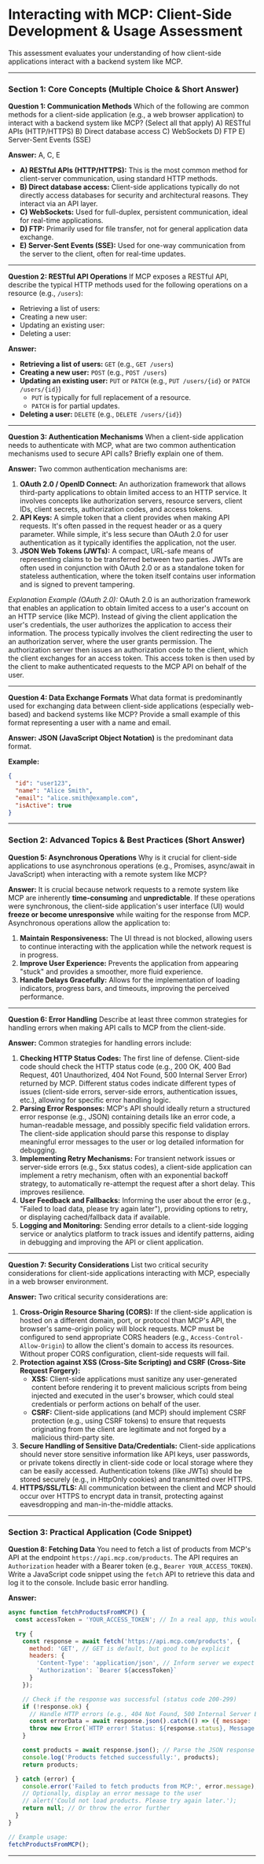 # Interacting with MCP: Client-Side Development & Usage Assessment

This assessment evaluates your understanding of how client-side applications interact with a backend system like MCP.

---

### Section 1: Core Concepts (Multiple Choice & Short Answer)

**Question 1: Communication Methods**
Which of the following are common methods for a client-side application (e.g., a web browser application) to interact with a backend system like MCP? (Select all that apply)
A) RESTful APIs (HTTP/HTTPS)
B) Direct database access
C) WebSockets
D) FTP
E) Server-Sent Events (SSE)

**Answer:** A, C, E
*   **A) RESTful APIs (HTTP/HTTPS):** This is the most common method for client-server communication, using standard HTTP methods.
*   **B) Direct database access:** Client-side applications typically do not directly access databases for security and architectural reasons. They interact via an API layer.
*   **C) WebSockets:** Used for full-duplex, persistent communication, ideal for real-time applications.
*   **D) FTP:** Primarily used for file transfer, not for general application data exchange.
*   **E) Server-Sent Events (SSE):** Used for one-way communication from the server to the client, often for real-time updates.

---

**Question 2: RESTful API Operations**
If MCP exposes a RESTful API, describe the typical HTTP methods used for the following operations on a resource (e.g., `/users`):
*   Retrieving a list of users:
*   Creating a new user:
*   Updating an existing user:
*   Deleting a user:

**Answer:**
*   **Retrieving a list of users:** `GET` (e.g., `GET /users`)
*   **Creating a new user:** `POST` (e.g., `POST /users`)
*   **Updating an existing user:** `PUT` or `PATCH` (e.g., `PUT /users/{id}` or `PATCH /users/{id}`)
    *   `PUT` is typically for full replacement of a resource.
    *   `PATCH` is for partial updates.
*   **Deleting a user:** `DELETE` (e.g., `DELETE /users/{id}`)

---

**Question 3: Authentication Mechanisms**
When a client-side application needs to authenticate with MCP, what are two common authentication mechanisms used to secure API calls? Briefly explain one of them.

**Answer:**
Two common authentication mechanisms are:
1.  **OAuth 2.0 / OpenID Connect:** An authorization framework that allows third-party applications to obtain limited access to an HTTP service. It involves concepts like authorization servers, resource servers, client IDs, client secrets, authorization codes, and access tokens.
2.  **API Keys:** A simple token that a client provides when making API requests. It's often passed in the request header or as a query parameter. While simple, it's less secure than OAuth 2.0 for user authentication as it typically identifies the application, not the user.
3.  **JSON Web Tokens (JWTs):** A compact, URL-safe means of representing claims to be transferred between two parties. JWTs are often used in conjunction with OAuth 2.0 or as a standalone token for stateless authentication, where the token itself contains user information and is signed to prevent tampering.

*Explanation Example (OAuth 2.0):*
OAuth 2.0 is an authorization framework that enables an application to obtain limited access to a user's account on an HTTP service (like MCP). Instead of giving the client application the user's credentials, the user authorizes the application to access their information. The process typically involves the client redirecting the user to an authorization server, where the user grants permission. The authorization server then issues an authorization code to the client, which the client exchanges for an access token. This access token is then used by the client to make authenticated requests to the MCP API on behalf of the user.

---

**Question 4: Data Exchange Formats**
What data format is predominantly used for exchanging data between client-side applications (especially web-based) and backend systems like MCP? Provide a small example of this format representing a user with a name and email.

**Answer:**
**JSON (JavaScript Object Notation)** is the predominant data format.

**Example:**
```json
{
  "id": "user123",
  "name": "Alice Smith",
  "email": "alice.smith@example.com",
  "isActive": true
}
```

---

### Section 2: Advanced Topics & Best Practices (Short Answer)

**Question 5: Asynchronous Operations**
Why is it crucial for client-side applications to use asynchronous operations (e.g., Promises, async/await in JavaScript) when interacting with a remote system like MCP?

**Answer:**
It is crucial because network requests to a remote system like MCP are inherently **time-consuming** and **unpredictable**. If these operations were synchronous, the client-side application's user interface (UI) would **freeze or become unresponsive** while waiting for the response from MCP. Asynchronous operations allow the application to:
1.  **Maintain Responsiveness:** The UI thread is not blocked, allowing users to continue interacting with the application while the network request is in progress.
2.  **Improve User Experience:** Prevents the application from appearing "stuck" and provides a smoother, more fluid experience.
3.  **Handle Delays Gracefully:** Allows for the implementation of loading indicators, progress bars, and timeouts, improving the perceived performance.

---

**Question 6: Error Handling**
Describe at least three common strategies for handling errors when making API calls to MCP from the client-side.

**Answer:**
Common strategies for handling errors include:
1.  **Checking HTTP Status Codes:** The first line of defense. Client-side code should check the HTTP status code (e.g., 200 OK, 400 Bad Request, 401 Unauthorized, 404 Not Found, 500 Internal Server Error) returned by MCP. Different status codes indicate different types of issues (client-side errors, server-side errors, authentication issues, etc.), allowing for specific error handling logic.
2.  **Parsing Error Responses:** MCP's API should ideally return a structured error response (e.g., JSON) containing details like an error code, a human-readable message, and possibly specific field validation errors. The client-side application should parse this response to display meaningful error messages to the user or log detailed information for debugging.
3.  **Implementing Retry Mechanisms:** For transient network issues or server-side errors (e.g., 5xx status codes), a client-side application can implement a retry mechanism, often with an exponential backoff strategy, to automatically re-attempt the request after a short delay. This improves resilience.
4.  **User Feedback and Fallbacks:** Informing the user about the error (e.g., "Failed to load data, please try again later"), providing options to retry, or displaying cached/fallback data if available.
5.  **Logging and Monitoring:** Sending error details to a client-side logging service or analytics platform to track issues and identify patterns, aiding in debugging and improving the API or client application.

---

**Question 7: Security Considerations**
List two critical security considerations for client-side applications interacting with MCP, especially in a web browser environment.

**Answer:**
Two critical security considerations are:
1.  **Cross-Origin Resource Sharing (CORS):** If the client-side application is hosted on a different domain, port, or protocol than MCP's API, the browser's same-origin policy will block requests. MCP must be configured to send appropriate CORS headers (e.g., `Access-Control-Allow-Origin`) to allow the client's domain to access its resources. Without proper CORS configuration, client-side requests will fail.
2.  **Protection against XSS (Cross-Site Scripting) and CSRF (Cross-Site Request Forgery):**
    *   **XSS:** Client-side applications must sanitize any user-generated content before rendering it to prevent malicious scripts from being injected and executed in the user's browser, which could steal credentials or perform actions on behalf of the user.
    *   **CSRF:** Client-side applications (and MCP) should implement CSRF protection (e.g., using CSRF tokens) to ensure that requests originating from the client are legitimate and not forged by a malicious third-party site.
3.  **Secure Handling of Sensitive Data/Credentials:** Client-side applications should never store sensitive information like API keys, user passwords, or private tokens directly in client-side code or local storage where they can be easily accessed. Authentication tokens (like JWTs) should be stored securely (e.g., in HttpOnly cookies) and transmitted over HTTPS.
4.  **HTTPS/SSL/TLS:** All communication between the client and MCP should occur over HTTPS to encrypt data in transit, protecting against eavesdropping and man-in-the-middle attacks.

---

### Section 3: Practical Application (Code Snippet)

**Question 8: Fetching Data**
You need to fetch a list of products from MCP's API at the endpoint `https://api.mcp.com/products`. The API requires an `Authorization` header with a Bearer token (e.g., `Bearer YOUR_ACCESS_TOKEN`). Write a JavaScript code snippet using the `fetch` API to retrieve this data and log it to the console. Include basic error handling.

**Answer:**

```javascript
async function fetchProductsFromMCP() {
  const accessToken = 'YOUR_ACCESS_TOKEN'; // In a real app, this would be securely obtained

  try {
    const response = await fetch('https://api.mcp.com/products', {
      method: 'GET', // GET is default, but good to be explicit
      headers: {
        'Content-Type': 'application/json', // Inform server we expect JSON, though GET might not send body
        'Authorization': `Bearer ${accessToken}`
      }
    });

    // Check if the response was successful (status code 200-299)
    if (!response.ok) {
      // Handle HTTP errors (e.g., 404 Not Found, 500 Internal Server Error)
      const errorData = await response.json().catch(() => ({ message: 'Unknown error format' }));
      throw new Error(`HTTP error! Status: ${response.status}, Message: ${errorData.message || response.statusText}`);
    }

    const products = await response.json(); // Parse the JSON response body
    console.log('Products fetched successfully:', products);
    return products;

  } catch (error) {
    console.error('Failed to fetch products from MCP:', error.message);
    // Optionally, display an error message to the user
    // alert('Could not load products. Please try again later.');
    return null; // Or throw the error further
  }
}

// Example usage:
fetchProductsFromMCP();
```

---